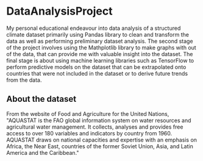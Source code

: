 # DataAnalysisProject
My personal educational endeavour into data analysis of a structured climate dataset primarily using Pandas library to clean and transform the data as well as performing preliminary dataset analysis. The second stage of the project involves using the Mathplotlib library to make graphs with out of the data, that can provide me with valuable insight into the dataset. The final stage is about using machine learning libraries such as TensorFlow to perform predictive models on the dataset that can be extrapolated onto countries that were not included in the dataset or to derive future trends from the data.  

## About the dataset
From the website of Food and Agriculture for the United Nations, "AQUASTAT is the FAO global information system on water resources and agricultural water management. It collects, analyses and provides free access to over 180 variables and indicators by country from 1960. AQUASTAT draws on national capacities and expertise with an emphasis on Africa, the Near East, countries of the former Soviet Union, Asia, and Latin America and the Caribbean."
